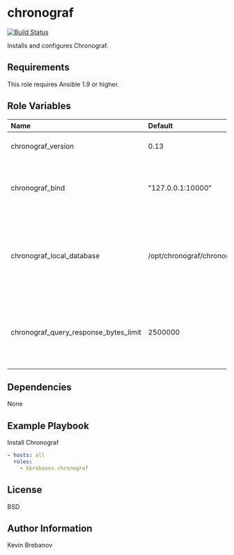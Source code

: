 chronograf
==========

[![Build Status](https://travis-ci.org/kbrebanov/ansible-chronograf.svg?branch=master)](https://travis-ci.org/kbrebanov/ansible-chronograf)

Installs and configures Chronograf.

Requirements
------------

This role requires Ansible 1.9 or higher.

Role Variables
--------------

| Name                                  | Default                       | Description                                                                          |
|:--------------------------------------|:------------------------------|:-------------------------------------------------------------------------------------|
| chronograf_version                    | 0.13                          | Version of Chronograf to install                                                     |
| chronograf_bind                       | "127.0.0.1:10000"             | TCP address that Chronograf should bind to                                           |
| chronograf_local_database             | /opt/chronograf/chronograf.db | Path to local database file to use or create for storing Chronograf application data |
| chronograf_query_response_bytes_limit | 2500000                       | Maximum response size in bytes, for queries that pass through Chronograf             |

Dependencies
------------

None

Example Playbook
----------------

Install Chronograf
```yaml
- hosts: all
  roles:
    - kbrebanov.chronograf
```

License
-------

BSD

Author Information
------------------

Kevin Brebanov
